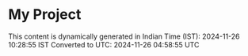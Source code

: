 # My Project

This content is dynamically generated in Indian Time (IST): 2024-11-26 10:28:55 IST
Converted to UTC: 2024-11-26 04:58:55 UTC
